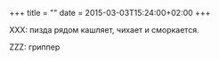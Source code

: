 +++
title = ""
date = 2015-03-03T15:24:00+02:00
+++

XXX: пизда рядом кашляет, чихает и сморкается.


ZZZ: гриппер


